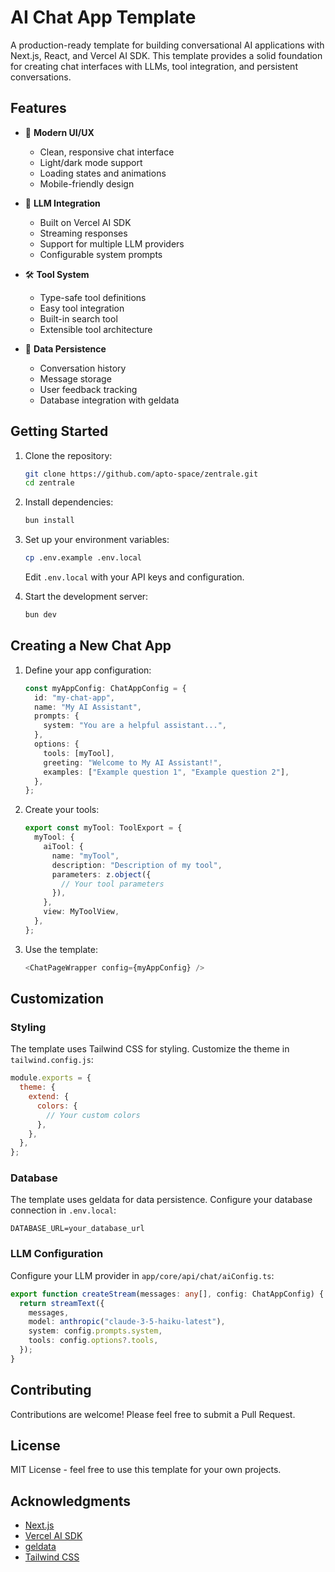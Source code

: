 # AI Chat App Template

A production-ready template for building conversational AI applications with Next.js, React, and Vercel AI SDK. This template provides a solid foundation for creating chat interfaces with LLMs, tool integration, and persistent conversations.

## Features

- 🎨 **Modern UI/UX**
  - Clean, responsive chat interface
  - Light/dark mode support
  - Loading states and animations
  - Mobile-friendly design

- 🤖 **LLM Integration**
  - Built on Vercel AI SDK
  - Streaming responses
  - Support for multiple LLM providers
  - Configurable system prompts

- 🛠️ **Tool System**
  - Type-safe tool definitions
  - Easy tool integration
  - Built-in search tool
  - Extensible tool architecture

- 💾 **Data Persistence**
  - Conversation history
  - Message storage
  - User feedback tracking
  - Database integration with geldata

## Getting Started

1. Clone the repository:
   ```bash
   git clone https://github.com/apto-space/zentrale.git
   cd zentrale
   ```

2. Install dependencies:
   ```bash
   bun install
   ```

3. Set up your environment variables:
   ```bash
   cp .env.example .env.local
   ```
   Edit `.env.local` with your API keys and configuration.

4. Start the development server:
   ```bash
   bun dev
   ```

## Creating a New Chat App

1. Define your app configuration:
   ```typescript
   const myAppConfig: ChatAppConfig = {
     id: "my-chat-app",
     name: "My AI Assistant",
     prompts: {
       system: "You are a helpful assistant...",
     },
     options: {
       tools: [myTool],
       greeting: "Welcome to My AI Assistant!",
       examples: ["Example question 1", "Example question 2"],
     },
   };
   ```

2. Create your tools:
   ```typescript
   export const myTool: ToolExport = {
     myTool: {
       aiTool: {
         name: "myTool",
         description: "Description of my tool",
         parameters: z.object({
           // Your tool parameters
         }),
       },
       view: MyToolView,
     },
   };
   ```

3. Use the template:
   ```typescript
   <ChatPageWrapper config={myAppConfig} />
   ```

## Customization

### Styling
The template uses Tailwind CSS for styling. Customize the theme in `tailwind.config.js`:
```javascript
module.exports = {
  theme: {
    extend: {
      colors: {
        // Your custom colors
      },
    },
  },
};
```

### Database
The template uses geldata for data persistence. Configure your database connection in `.env.local`:
```
DATABASE_URL=your_database_url
```

### LLM Configuration
Configure your LLM provider in `app/core/api/chat/aiConfig.ts`:
```typescript
export function createStream(messages: any[], config: ChatAppConfig) {
  return streamText({
    messages,
    model: anthropic("claude-3-5-haiku-latest"),
    system: config.prompts.system,
    tools: config.options?.tools,
  });
}
```

## Contributing

Contributions are welcome! Please feel free to submit a Pull Request.

## License

MIT License - feel free to use this template for your own projects.

## Acknowledgments

- [Next.js](https://nextjs.org/)
- [Vercel AI SDK](https://sdk.vercel.ai/)
- [geldata](https://github.com/apto-space/geldata)
- [Tailwind CSS](https://tailwindcss.com/)
